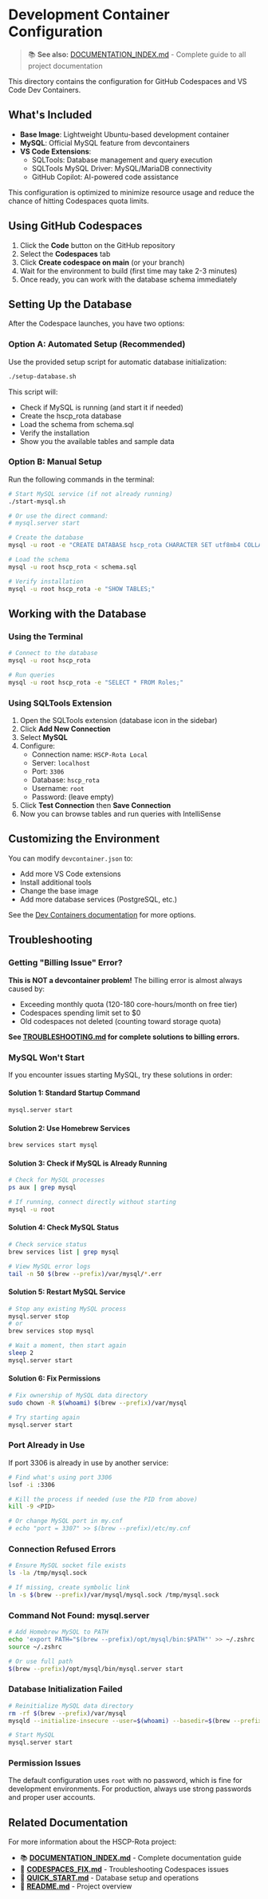 # Development Container Configuration

> 📚 **See also:** [DOCUMENTATION_INDEX.md](../DOCUMENTATION_INDEX.md) - Complete guide to all project documentation

This directory contains the configuration for GitHub Codespaces and VS Code Dev Containers.

## What's Included

- **Base Image**: Lightweight Ubuntu-based development container
- **MySQL**: Official MySQL feature from devcontainers
- **VS Code Extensions**:
  - SQLTools: Database management and query execution
  - SQLTools MySQL Driver: MySQL/MariaDB connectivity
  - GitHub Copilot: AI-powered code assistance

This configuration is optimized to minimize resource usage and reduce the chance of hitting Codespaces quota limits.

## Using GitHub Codespaces

1. Click the **Code** button on the GitHub repository
2. Select the **Codespaces** tab
3. Click **Create codespace on main** (or your branch)
4. Wait for the environment to build (first time may take 2-3 minutes)
5. Once ready, you can work with the database schema immediately

## Setting Up the Database

After the Codespace launches, you have two options:

### Option A: Automated Setup (Recommended)

Use the provided setup script for automatic database initialization:

```bash
./setup-database.sh
```

This script will:
- Check if MySQL is running (and start it if needed)
- Create the hscp_rota database
- Load the schema from schema.sql
- Verify the installation
- Show you the available tables and sample data

### Option B: Manual Setup

Run the following commands in the terminal:

```bash
# Start MySQL service (if not already running)
./start-mysql.sh

# Or use the direct command:
# mysql.server start

# Create the database
mysql -u root -e "CREATE DATABASE hscp_rota CHARACTER SET utf8mb4 COLLATE utf8mb4_unicode_ci;"

# Load the schema
mysql -u root hscp_rota < schema.sql

# Verify installation
mysql -u root hscp_rota -e "SHOW TABLES;"
```

## Working with the Database

### Using the Terminal

```bash
# Connect to the database
mysql -u root hscp_rota

# Run queries
mysql -u root hscp_rota -e "SELECT * FROM Roles;"
```

### Using SQLTools Extension

1. Open the SQLTools extension (database icon in the sidebar)
2. Click **Add New Connection**
3. Select **MySQL**
4. Configure:
   - Connection name: `HSCP-Rota Local`
   - Server: `localhost`
   - Port: `3306`
   - Database: `hscp_rota`
   - Username: `root`
   - Password: (leave empty)
5. Click **Test Connection** then **Save Connection**
6. Now you can browse tables and run queries with IntelliSense

## Customizing the Environment

You can modify `devcontainer.json` to:
- Add more VS Code extensions
- Install additional tools
- Change the base image
- Add more database services (PostgreSQL, etc.)

See the [Dev Containers documentation](https://containers.dev) for more options.

## Troubleshooting

### Getting "Billing Issue" Error?

**This is NOT a devcontainer problem!** The billing error is almost always caused by:
- Exceeding monthly quota (120-180 core-hours/month on free tier)
- Codespaces spending limit set to $0
- Old codespaces not deleted (counting toward storage quota)

**See [TROUBLESHOOTING.md](TROUBLESHOOTING.md) for complete solutions to billing errors.**

### MySQL Won't Start

If you encounter issues starting MySQL, try these solutions in order:

#### Solution 1: Standard Startup Command
```bash
mysql.server start
```

#### Solution 2: Use Homebrew Services
```bash
brew services start mysql
```

#### Solution 3: Check if MySQL is Already Running
```bash
# Check for MySQL processes
ps aux | grep mysql

# If running, connect directly without starting
mysql -u root
```

#### Solution 4: Check MySQL Status
```bash
# Check service status
brew services list | grep mysql

# View MySQL error logs
tail -n 50 $(brew --prefix)/var/mysql/*.err
```

#### Solution 5: Restart MySQL Service
```bash
# Stop any existing MySQL process
mysql.server stop
# or
brew services stop mysql

# Wait a moment, then start again
sleep 2
mysql.server start
```

#### Solution 6: Fix Permissions
```bash
# Fix ownership of MySQL data directory
sudo chown -R $(whoami) $(brew --prefix)/var/mysql

# Try starting again
mysql.server start
```

### Port Already in Use
If port 3306 is already in use by another service:

```bash
# Find what's using port 3306
lsof -i :3306

# Kill the process if needed (use the PID from above)
kill -9 <PID>

# Or change MySQL port in my.cnf
# echo "port = 3307" >> $(brew --prefix)/etc/my.cnf
```

### Connection Refused Errors
```bash
# Ensure MySQL socket file exists
ls -la /tmp/mysql.sock

# If missing, create symbolic link
ln -s $(brew --prefix)/var/mysql/mysql.sock /tmp/mysql.sock
```

### Command Not Found: mysql.server
```bash
# Add Homebrew MySQL to PATH
echo 'export PATH="$(brew --prefix)/opt/mysql/bin:$PATH"' >> ~/.zshrc
source ~/.zshrc

# Or use full path
$(brew --prefix)/opt/mysql/bin/mysql.server start
```

### Database Initialization Failed
```bash
# Reinitialize MySQL data directory
rm -rf $(brew --prefix)/var/mysql
mysqld --initialize-insecure --user=$(whoami) --basedir=$(brew --prefix)/opt/mysql --datadir=$(brew --prefix)/var/mysql

# Start MySQL
mysql.server start
```

### Permission Issues
The default configuration uses `root` with no password, which is fine for development environments. For production, always use strong passwords and proper user accounts.

## Related Documentation

For more information about the HSCP-Rota project:
- 📚 **[DOCUMENTATION_INDEX.md](../DOCUMENTATION_INDEX.md)** - Complete documentation guide
- 🔧 **[CODESPACES_FIX.md](../CODESPACES_FIX.md)** - Troubleshooting Codespaces issues
- 🚀 **[QUICK_START.md](../QUICK_START.md)** - Database setup and operations
- 📖 **[README.md](../README.md)** - Project overview
